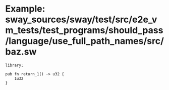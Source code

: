 # Example: sway_sources/sway/test/src/e2e_vm_tests/test_programs/should_pass/language/use_full_path_names/src/baz.sw

```sway
library;

pub fn return_1() -> u32 {
    1u32
}

```
